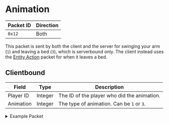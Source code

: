 # Animation
| Packet ID | Direction |
| --- | --- |
| `0x12` | Both |

This packet is sent by both the client and the server for swinging your arm (`1`) and leaving a bed (`3`), which is serverbound only. The client instead uses the [Entity Action](packets/019-entity-action.md) packet for when it leaves a bed.

## Clientbound
| Field | Type | Description |
| --- | --- | --- |
| Player ID | Integer | The ID of the player who did the animation. |
| Animation | Integer | The type of animation. Can be `1` or `3`. |

<details>
    <summary>Example Packet</summary>

| Field | Value | 
| --- | --- |
| Player ID | 1298 |
| Animation | 1 |
</details>